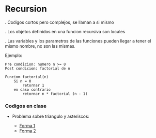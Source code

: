 # Recursion

. Codigos cortos pero complejos, se llaman a si mismo

. Los objetos definidos en una funcion recursiva son locales

. Las variables y los parametros de las funciones pueden llegar a tener el mismo nombre, no son las mismas.

Ejemplo:

```
Pre condicion: numero n >= 0
Post condicion: factorial de n

Funcion factorial(n)
    Si n = 0
        retornar 1
    en caso contrario
        retornar n * factorial (n - 1)
```
### Codigos en clase

- Problema sobre triangulo y asteriscos:

   * [Forma 1](https://github.com/Makusoku/PUCP/blob/master/Algoritmia/Recursion/recursion1.cpp "Texto personalizable") </br>
   * [Forma 2](https://github.com/Makusoku/PUCP/blob/master/Algoritmia/Recursion/recursion2.cpp "Texto personalizable")

